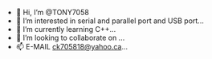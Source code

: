 - 👋 Hi, I’m @TONY7058
- 👀 I’m interested in serial and parallel port and USB port...
- 🌱 I’m currently learning C++...
- 💞️ I’m looking to collaborate on ...
- 📫 E-MAIL ck705818@yahoo.ca...

<!---
TONY7058/TONY7058 is a ✨ special ✨ repository because its `README.md` (this file) appears on your GitHub profile.
You can click the Preview link to take a look at your changes.
--->
